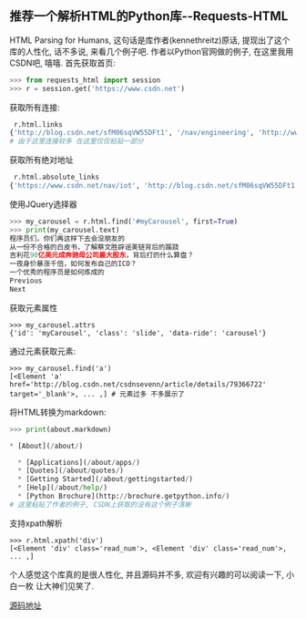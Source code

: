## 推荐一个解析HTML的Python库--Requests-HTML

HTML Parsing for Humans, 这句话是库作者(kennethreitz)原话, 提现出了这个库的人性化, 话不多说, 来看几个例子吧. 
作者以Python官网做的例子, 在这里我用CSDN吧, 嘻嘻.
首先获取首页:

``` python
>>> from requests_html import session
>>> r = session.get('https://www.csdn.net')
```
获取所有连接:

``` python
 r.html.links
{'http://blog.csdn.net/sfM06sqVW55DFt1', '/nav/engineering', 'http://www.programmer.com.cn/',...}
# 由于这里连接较多 在这里仅仅粘贴一部分
```
获取所有绝对地址

``` python
 r.html.absolute_links
{'https://www.csdn.net/nav/iot', 'http://blog.csdn.net/sfM06sqVW55DFt1', ... ,}
```

使用JQuery选择器

``` python
>>> my_carousel = r.html.find('#myCarousel', first=True)
>>> print(my_carousel.text)
程序员们，你们再这样下去会没朋友的
从一份不合格的白皮书，了解蔡文胜辟谣美链背后的蹊跷
吉利花90亿美元成奔驰母公司最大股东，背后打的什么算盘？
一夜身价暴涨千倍，如何发布自己的ICO？
一个优秀的程序员是如何炼成的
Previous
Next
```
获取元素属性

```
>>> my_carousel.attrs
{'id': 'myCarousel', 'class': 'slide', 'data-ride': 'carousel'}
```
通过元素获取元素:

```
>>> my_carousel.find('a')
[<Element 'a' href='http://blog.csdn.net/csdnsevenn/article/details/79366722' target='_blank'>, ... ,] # 元素过多 不多展示了
```

将HTML转换为markdown:

``` python
>>> print(about.markdown)

* [About](/about/)

  * [Applications](/about/apps/)
  * [Quotes](/about/quotes/)
  * [Getting Started](/about/gettingstarted/)
  * [Help](/about/help/)
  * [Python Brochure](http://brochure.getpython.info/)
# 这里粘贴了作者的例子, CSDN上获取的没有这个例子清晰
```

支持xpath解析

```
>>> r.html.xpath('div')
[<Element 'div' class='read_num'>, <Element 'div' class='read_num'>,  ... ,] 
```
个人感觉这个库真的是很人性化, 并且源码并不多, 欢迎有兴趣的可以阅读一下, 小白一枚 让大神们见笑了.

[源码地址](https://github.com/kennethreitz/requests-html)

<!--stackedit_data:
eyJoaXN0b3J5IjpbODY0MTczNDcsMjU1ODYwODM1LDczNjA0Nz
Y2N119
-->